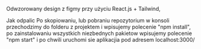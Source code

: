 Odwzorowany design z figmy przy użyciu React.js + Tailwind,

Jak odpalic
Po skopiowaniu, lub pobraniu repozytorium w konsoli przechodzimy do folderu z projektem i wpisujemy polecenie "npm install", 
po zainstalowaniu wszystkich niezbednych pakietow wpisujemy polecenie "npm start" i po chwili uruchomi sie aplikacjia pod adresem localhost:3000/